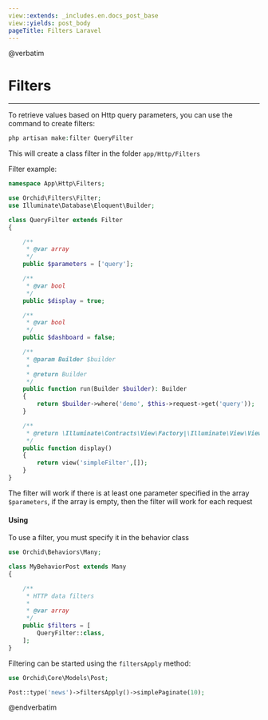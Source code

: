 ```yaml
---
view::extends: _includes.en.docs_post_base
view::yields: post_body
pageTitle: Filters Laravel
---
```

@verbatim
# Filters
----------

To retrieve values based on Http query parameters, you can use the command to create filters:

```php
php artisan make:filter QueryFilter
```

This will create a class filter in the folder `app/Http/Filters`


Filter example:
```php
namespace App\Http\Filters;

use Orchid\Filters\Filter;
use Illuminate\Database\Eloquent\Builder;

class QueryFilter extends Filter
{

    /**
     * @var array
     */
    public $parameters = ['query'];

    /**
     * @var bool
     */
    public $display = true;

    /**
     * @var bool
     */
    public $dashboard = false;

    /**
     * @param Builder $builder
     *
     * @return Builder
     */
    public function run(Builder $builder): Builder
    {
        return $builder->where('demo', $this->request->get('query'));
    }

    /**
     * @return \Illuminate\Contracts\View\Factory|\Illuminate\View\View
     */
    public function display()
    {
        return view('simpleFilter',[]);
    }
}
```

The filter will work if there is at least one parameter specified in the array `$parameters`, if the array is empty, then the filter will work for each request

#### Using

To use a filter, you must specify it in the behavior class
```php
use Orchid\Behaviors\Many;

class MyBehaviorPost extends Many
{

    /**
     * HTTP data filters
     *
     * @var array
     */
    public $filters = [
        QueryFilter::class,
    ];
}
```

Filtering can be started using the `filtersApply` method:
```php
use Orchid\Core\Models\Post;

Post::type('news')->filtersApply()->simplePaginate(10);
```
 
 
 
 @endverbatim
